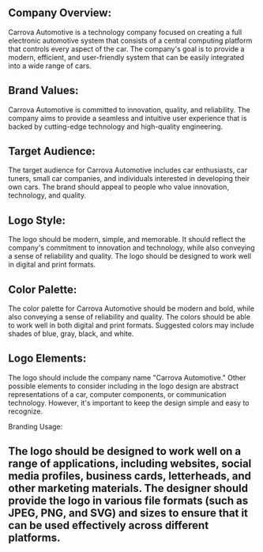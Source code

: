 ## Company Overview:
Carrova Automotive is a technology company focused on creating a full electronic automotive system that consists of a central computing platform that controls every aspect of the car. The company's goal is to provide a modern, efficient, and user-friendly system that can be easily integrated into a wide range of cars.

## Brand Values: 
Carrova Automotive is committed to innovation, quality, and reliability. The company aims to provide a seamless and intuitive user experience that is backed by cutting-edge technology and high-quality engineering.

## Target Audience: 
The target audience for Carrova Automotive includes car enthusiasts, car tuners, small car companies, and individuals interested in developing their own cars. The brand should appeal to people who value innovation, technology, and quality.

## Logo Style: 
The logo should be modern, simple, and memorable. It should reflect the company's commitment to innovation and technology, while also conveying a sense of reliability and quality. The logo should be designed to work well in digital and print formats.

## Color Palette: 
The color palette for Carrova Automotive should be modern and bold, while also conveying a sense of reliability and quality. The colors should be able to work well in both digital and print formats. Suggested colors may include shades of blue, gray, black, and white.

## Logo Elements: 
The logo should include the company name "Carrova Automotive." Other possible elements to consider including in the logo design are abstract representations of a car, computer components, or communication technology. However, it's important to keep the design simple and easy to recognize.

Branding Usage: 
## The logo should be designed to work well on a range of applications, including websites, social media profiles, business cards, letterheads, and other marketing materials. The designer should provide the logo in various file formats (such as JPEG, PNG, and SVG) and sizes to ensure that it can be used effectively across different platforms.
